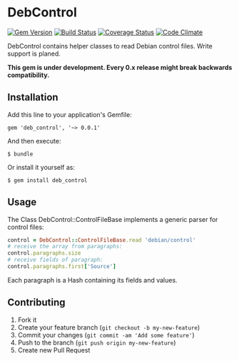 # DebControl

[![Gem Version](https://badge.fury.io/rb/deb_control.png)](http://badge.fury.io/rb/deb_control)
[![Build Status](https://travis-ci.org/mswart/deb_control.png?branch=master)](https://travis-ci.org/mswart/deb_control)
[![Coverage Status](https://coveralls.io/repos/mswart/deb_control/badge.png?branch=master)](https://coveralls.io/r/mswart/deb_control)
[![Code Climate](https://codeclimate.com/github/mswart/deb_control.png)](https://codeclimate.com/github/mswart/deb_control)

DebControl contains helper classes to read Debian control files. Write support is planed.

**This gem is under development. Every 0.x release might break backwards compatibility.**

## Installation

Add this line to your application's Gemfile:

    gem 'deb_control', '~> 0.0.1'

And then execute:

    $ bundle

Or install it yourself as:

    $ gem install deb_control


## Usage

The Class DebControl::ControlFileBase implements a generic parser for control files:

```ruby
control = DebControl::ControlFileBase.read 'debian/control'
# receive the array from paragraphs:
control.paragraphs.size
# receive fields of paragraph:
control.paragraphs.first['Source']
```

Each paragraph is a Hash containing its fields and values.


## Contributing

1. Fork it
2. Create your feature branch (`git checkout -b my-new-feature`)
3. Commit your changes (`git commit -am 'Add some feature'`)
4. Push to the branch (`git push origin my-new-feature`)
5. Create new Pull Request
